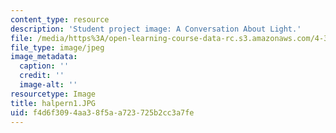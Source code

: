 ```yaml
---
content_type: resource
description: 'Student project image: A Conversation About Light.'
file: /media/https%3A/open-learning-course-data-rc.s3.amazonaws.com/4-341-introduction-to-photography-fall-2002/f4d6f3094aa38f5aa723725b2cc3a7fe_halpern1.JPG
file_type: image/jpeg
image_metadata:
  caption: ''
  credit: ''
  image-alt: ''
resourcetype: Image
title: halpern1.JPG
uid: f4d6f309-4aa3-8f5a-a723-725b2cc3a7fe
---
```

